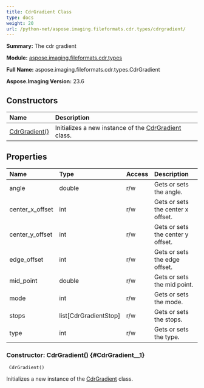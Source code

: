 ```yaml
---
title: CdrGradient Class
type: docs
weight: 20
url: /python-net/aspose.imaging.fileformats.cdr.types/cdrgradient/
---
```


**Summary:** The cdr gradient

**Module:** [aspose.imaging.fileformats.cdr.types](/imaging/python-net/aspose.imaging.fileformats.cdr.types/)

**Full Name:** aspose.imaging.fileformats.cdr.types.CdrGradient

**Aspose.Imaging Version:** 23.6

## **Constructors**
| **Name** | **Description** |
| :- | :- |
| [CdrGradient()](#CdrGradient__1) | Initializes a new instance of the [CdrGradient](/imaging/python-net/aspose.imaging.fileformats.cdr.types/cdrgradient/) class. |
## **Properties**
| **Name** | **Type** | **Access** | **Description** |
| :- | :- | :- | :- |
| angle | double | r/w | Gets or sets the angle. |
| center_x_offset | int | r/w | Gets or sets the center x offset. |
| center_y_offset | int | r/w | Gets or sets the center y offset. |
| edge_offset | int | r/w | Gets or sets the edge offset. |
| mid_point | double | r/w | Gets or sets the mid point. |
| mode | int | r/w | Gets or sets the mode. |
| stops | list[CdrGradientStop] | r/w | Gets or sets the stops. |
| type | int | r/w | Gets or sets the type. |


### Constructor: CdrGradient() {#CdrGradient__1}


```
 CdrGradient() 
```

Initializes a new instance of the [CdrGradient](/imaging/python-net/aspose.imaging.fileformats.cdr.types/cdrgradient/) class.

